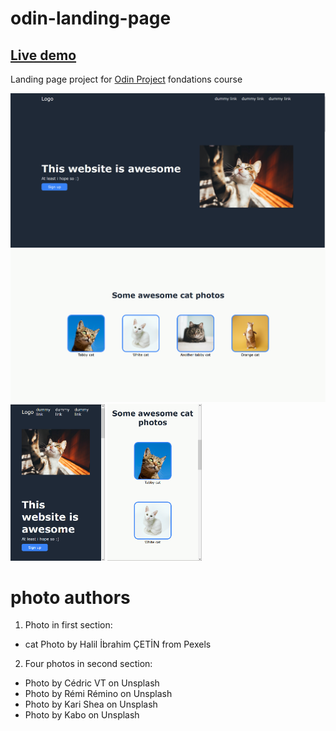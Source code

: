 # odin-landing-page
## [Live demo](https://rubinduck.github.io/odin-landing-page/)

Landing page project for [Odin Project](https://www.theodinproject.com) fondations course

![First wide site screenshot](./resourses/1.png)
![Second wide site screenshot](./resourses/2.png)
<img alt='First narrow site screenshot' src='./resourses/3.png' width= '30%'>
<img alt='Second narrow site screenshot' src='./resourses/4.png' width='30%'>

# photo authors
1. Photo in first section:
- cat Photo by Halil İbrahim ÇETİN from Pexels

2. Four photos in second section:
- Photo by Cédric VT on Unsplash
- Photo by Rémi Rémino on Unsplash
- Photo by Kari Shea on Unsplash
- Photo by Kabo on Unsplash
